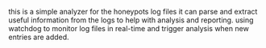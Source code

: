 this is a simple analyzer for the honeypots log files
it can parse and extract useful information from the logs to help with analysis and reporting.
using watchdog to monitor log files in real-time and trigger analysis when new entries are added.